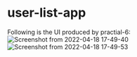 # user-list-app
Following is the UI produced by practial-6:
![Screenshot from 2022-04-18 17-49-40](https://user-images.githubusercontent.com/100192892/163808398-4936809d-c996-4c44-9ca4-a512ebc549d3.png)
![Screenshot from 2022-04-18 17-49-53](https://user-images.githubusercontent.com/100192892/163808409-7f597f1e-4a03-4377-9afc-6443ac2d4373.png)
